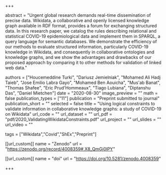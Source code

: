 +++

abstract = "Urgent global research demands real-time dissemination of precise data. Wikidata, a collaborative and openly licensed knowledge graph available in RDF format, provides a forum for exchanging structured data. In this research paper, we catalog the rules describing relational and statistical COVID-19 epidemiological data and implement them in SPARQL, a query language for semantic databases. We demonstrate the efficiency of our methods to evaluate structured information, particularly COVID-19 knowledge in Wikidata, and consequently in collaborative ontologies and knowledge graphs, and we show the advantages and drawbacks of our proposed approach by comparing it to other methods for validation of linked web data."

authors = ["Houcemeddine Turki", "Dariusz Jemielniak", "Mohamed Ali Hadj Taieb", "Jose Emilio Labra Gayo", "Mohamed Ben Aouicha", "Mus'ab Banat", "Thomas Shafee", "Eric Prud'Hommeaux", "Tiago Lubiana", "Diptanshu Das", "Daniel Mietchen"]
date = "2020-08-30"
image_preview = ""
math = false
publication_types = ["11"]
publication = "Preprint submitted to journal"
publication_short = ""
selected = false
title = "Using logical constraints to validate information in collaborative knowledge graphs: a study of COVID-19 on Wikidata"
url_code = ""
url_dataset = ""
url_pdf = "pdf/2020_ValidatingWikidataConstraints.pdf"
url_project = ""
url_slides = ""
url_video = ""

tags = ["Wikidata","Covid","ShEx","Preprint"]

[[url_custom]]
name = "Zenodo"
url = "https://zenodo.org/record/4008359#.X8_QmGj0lPY"

[[url_custom]]
name = "doi"
url = "https://doi.org/10.5281/zenodo.4008359"

+++